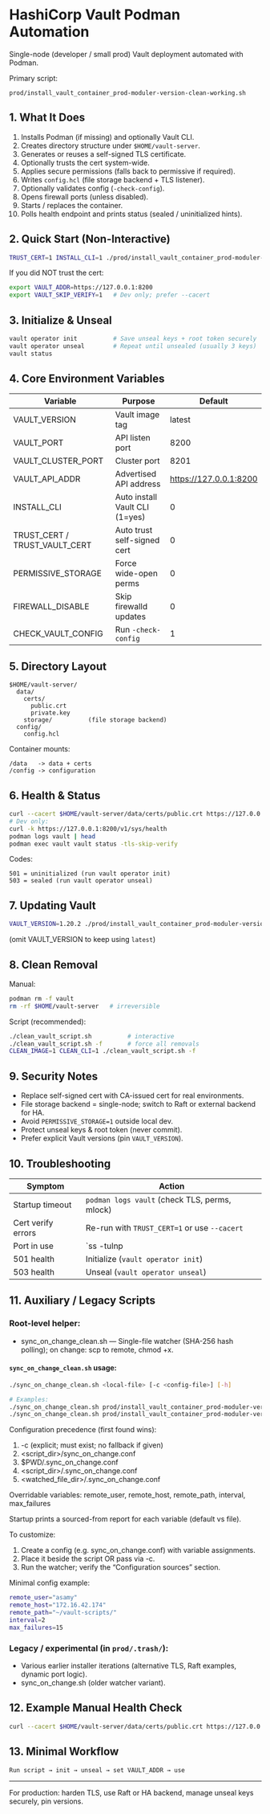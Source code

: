 # HashiCorp Vault Podman Automation

Single-node (developer / small prod) Vault deployment automated with Podman.

Primary script:
```
prod/install_vault_container_prod-moduler-version-clean-working.sh
```

## 1. What It Does
1. Installs Podman (if missing) and optionally Vault CLI.
2. Creates directory structure under `$HOME/vault-server`.
3. Generates or reuses a self-signed TLS certificate.
4. Optionally trusts the cert system-wide.
5. Applies secure permissions (falls back to permissive if required).
6. Writes `config.hcl` (file storage backend + TLS listener).
7. Optionally validates config (`-check-config`).
8. Opens firewall ports (unless disabled).
9. Starts / replaces the container.
10. Polls health endpoint and prints status (sealed / uninitialized hints).

## 2. Quick Start (Non-Interactive)
```bash
TRUST_CERT=1 INSTALL_CLI=1 ./prod/install_vault_container_prod-moduler-version-clean-working.sh
```

If you did NOT trust the cert:
```bash
export VAULT_ADDR=https://127.0.0.1:8200
export VAULT_SKIP_VERIFY=1   # Dev only; prefer --cacert
```

## 3. Initialize & Unseal
```bash
vault operator init          # Save unseal keys + root token securely
vault operator unseal        # Repeat until unsealed (usually 3 keys)
vault status
```

## 4. Core Environment Variables
| Variable | Purpose | Default |
|----------|---------|---------|
| VAULT_VERSION | Vault image tag | latest |
| VAULT_PORT | API listen port | 8200 |
| VAULT_CLUSTER_PORT | Cluster port | 8201 |
| VAULT_API_ADDR | Advertised API address | https://127.0.0.1:8200 |
| INSTALL_CLI | Auto install Vault CLI (1=yes) | 0 |
| TRUST_CERT / TRUST_VAULT_CERT | Auto trust self-signed cert | 0 |
| PERMISSIVE_STORAGE | Force wide-open perms | 0 |
| FIREWALL_DISABLE | Skip firewalld updates | 0 |
| CHECK_VAULT_CONFIG | Run `-check-config` | 1 |

## 5. Directory Layout
```text
$HOME/vault-server/
  data/
    certs/
      public.crt
      private.key
    storage/          (file storage backend)
  config/
    config.hcl
```
Container mounts:
```
/data   -> data + certs
/config -> configuration
```

## 6. Health & Status
```bash
curl --cacert $HOME/vault-server/data/certs/public.crt https://127.0.0.1:8200/v1/sys/health
# Dev only:
curl -k https://127.0.0.1:8200/v1/sys/health
podman logs vault | head
podman exec vault vault status -tls-skip-verify
```
Codes:
```
501 = uninitialized (run vault operator init)
503 = sealed (run vault operator unseal)
```

## 7. Updating Vault
```bash
VAULT_VERSION=1.20.2 ./prod/install_vault_container_prod-moduler-version-clean-working.sh
```
(omit VAULT_VERSION to keep using `latest`)

## 8. Clean Removal
Manual:
```bash
podman rm -f vault
rm -rf $HOME/vault-server   # irreversible
```
Script (recommended):
```bash
./clean_vault_script.sh          # interactive
./clean_vault_script.sh -f       # force all removals
CLEAN_IMAGE=1 CLEAN_CLI=1 ./clean_vault_script.sh -f
```

## 9. Security Notes
- Replace self-signed cert with CA-issued cert for real environments.
- File storage backend = single-node; switch to Raft or external backend for HA.
- Avoid `PERMISSIVE_STORAGE=1` outside local dev.
- Protect unseal keys & root token (never commit).
- Prefer explicit Vault versions (pin `VAULT_VERSION`).

## 10. Troubleshooting
| Symptom | Action |
|---------|--------|
| Startup timeout | `podman logs vault` (check TLS, perms, mlock) |
| Cert verify errors | Re-run with `TRUST_CERT=1` or use `--cacert` |
| Port in use | `ss -tulnp | grep ':8200'` then free or override `VAULT_PORT` |
| 501 health | Initialize (`vault operator init`) |
| 503 health | Unseal (`vault operator unseal`) |

## 11. Auxiliary / Legacy Scripts
### Root-level helper:
- sync_on_change_clean.sh — Single-file watcher (SHA-256 hash polling); on change: scp to remote, chmod +x.

#### `sync_on_change_clean.sh` usage:
```bash
./sync_on_change_clean.sh <local-file> [-c <config-file>] [-h]

# Examples:
./sync_on_change_clean.sh prod/install_vault_container_prod-moduler-version-clean-working.sh
./sync_on_change_clean.sh prod/install_vault_container_prod-moduler-version-clean-working.sh -c ./sync_on_change.conf
```

Configuration precedence (first found wins):
1. -c <config-file> (explicit; must exist; no fallback if given)
2. <script_dir>/sync_on_change.conf
3. $PWD/.sync_on_change.conf
4. <script_dir>/.sync_on_change.conf
5. <watched_file_dir>/.sync_on_change.conf

Overridable variables:
remote_user, remote_host, remote_path, interval, max_failures

Startup prints a sourced-from report for each variable (default vs file).

To customize:
1. Create a config (e.g. sync_on_change.conf) with variable assignments.
2. Place it beside the script OR pass via -c.
3. Run the watcher; verify the “Configuration sources” section.

Minimal config example:
```bash
remote_user="asamy"
remote_host="172.16.42.174"
remote_path="~/vault-scripts/"
interval=2
max_failures=15
```

### Legacy / experimental (in `prod/.trash/`):
- Various earlier installer iterations (alternative TLS, Raft examples, dynamic port logic).
- sync_on_change.sh (older watcher variant).



## 12. Example Manual Health Check
```bash
curl --cacert $HOME/vault-server/data/certs/public.crt https://127.0.0.1:8200/v1/sys/health
```

## 13. Minimal Workflow
```text
Run script → init → unseal → set VAULT_ADDR → use
```

---
For production: harden TLS, use Raft or HA backend, manage unseal keys securely, pin versions.
